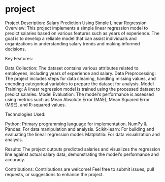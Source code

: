 # project
Project Description: Salary Prediction Using Simple Linear Regression
Overview:
This project implements a  simple linear regression model to predict salaries based on various features such as years of experience. The goal is to develop a reliable model that can assist individuals and organizations in understanding salary trends and making informed decisions.

Key Features:

Data Collection: The dataset contains various attributes related to employees, including years of experience and salary.
Data Preprocessing: The project includes steps for data cleaning, handling missing values, and encoding categorical variables to prepare the dataset for analysis.
Model Training: A linear regression model is trained using the processed dataset to predict salaries.
Model Evaluation: The model's performance is assessed using metrics such as Mean Absolute Error (MAE), Mean Squared Error (MSE), and R-squared values.

Technologies Used:

Python: Primary programming language for implementation.
NumPy & Pandas: For data manipulation and analysis.
Scikit-learn: For building and evaluating the linear regression model.
Matplotlib: For data visualization and analysis.

Results:
The project outputs predicted salaries and visualizes the regression line against actual salary data, demonstrating the model's performance and accuracy.

Contributions:
Contributions are welcome! Feel free to submit issues, pull requests, or suggestions to enhance the project.

